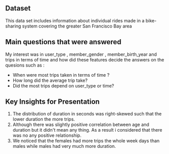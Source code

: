 ## Dataset

This data set includes information about individual rides made in a bike-sharing system covering the greater San Francisco Bay area


## Main questions that were answered

My interest was in user_type , member_gender , member_birth_year and trips in terms of time and how did these features decide the answers on the quesions such as :
<ul>
<li>When were most trips taken in terms of time ?</li>
<li>How long did the average trip take?</li>
<li>Did the  most trips depend on user_type or time?</li>
</ul>


## Key Insights for Presentation

<ol>
<li>The distribution of duration in seconds was right-skewed such that the lower duration the more trips.</li>
<li>Although there was slightly positive correlation between age and duration but it didn't mean any thing. As a result i considered that there was no any positive relationship.</li>
<li>We noticed that the females had more trips the whole week days than males while males had very much more duration.</li>
</ol>
